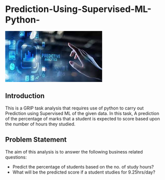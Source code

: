 # Prediction-Using-Supervised-ML-Python-
![](Predictive_Analytics.jpg)

## Introduction
This is a GRIP task analysis that requires use of python to carry out Prediction using Supervised ML of the given data. In this task, A prediction of the percentage of marks that a student is expected to score based upon the number of hours they studied. 

## Problem Statement 
The aim of this analysis is to answer the following business related questions:
- Predict the percentage of students based on the no. of study hours?
- What will be the predicted score if a student studies for 9.25hrs/day?
